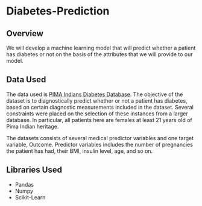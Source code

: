 # Diabetes-Prediction

## Overview
We will develop a machine learning model that will predict whether a patient has diabetes or not on the basis of the attributes that we will provide to our model.

## Data Used
The data used is [PIMA Indians Diabetes Database](https://www.kaggle.com/datasets/uciml/pima-indians-diabetes-database). The objective of the dataset is to diagnostically predict whether or not a patient has diabetes, based on certain diagnostic measurements included in the dataset. Several constraints were placed on the selection of these instances from a larger database. In particular, all patients here are females at least 21 years old of Pima Indian heritage.

The datasets consists of several medical predictor variables and one target variable, Outcome. Predictor variables includes the number of pregnancies the patient has had, their BMI, insulin level, age, and so on.

## Libraries Used
- Pandas
- Numpy
- Scikit-Learn


